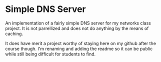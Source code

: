 # Simple DNS Server

An implementation of a fairly simple DNS server for my networks class project. It is not parrellized and does not do anything by the means of caching.

It does have merit a project worthy of staying here on my github after the course though. I'm renaming and adding the readme so it can be public while still being difficult for students to find.
